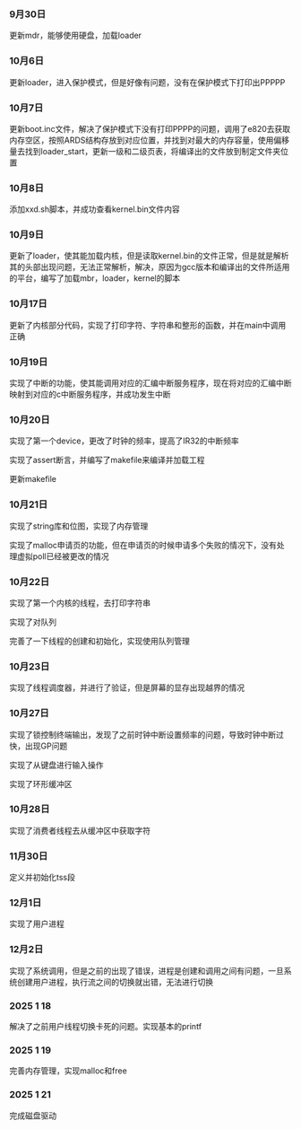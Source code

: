 ### 9月30日

更新mdr，能够使用硬盘，加载loader

### 10月6日

更新loader，进入保护模式，但是好像有问题，没有在保护模式下打印出PPPPP

### 10月7日

更新boot.inc文件，解决了保护模式下没有打印PPPP的问题，调用了e820去获取内存空区，按照ARDS结构存放到对应位置，并找到对最大的内存容量，使用偏移量去找到loader_start，更新一级和二级页表，将编译出的文件放到制定文件夹位置

### 10月8日

添加xxd.sh脚本，并成功查看kernel.bin文件内容

### 10月9日

更新了loader，使其能加载内核，但是读取kernel.bin的文件正常，但是就是解析其的头部出现问题，无法正常解析，解决，原因为gcc版本和编译出的文件所适用的平台，编写了加载mbr，loader，kernel的脚本

### 10月17日

更新了内核部分代码，实现了打印字符、字符串和整形的函数，并在main中调用正确

### 10月19日

实现了中断的功能，使其能调用对应的汇编中断服务程序，现在将对应的汇编中断映射到对应的c中断服务程序，并成功发生中断

### 10月20日

实现了第一个device，更改了时钟的频率，提高了IR32的中断频率

实现了assert断言，并编写了makefile来编译并加载工程

更新makefile

### 10月21日

实现了string库和位图，实现了内存管理

实现了malloc申请页的功能，但在申请页的时候申请多个失败的情况下，没有处理虚拟poll已经被更改的情况

### 10月22日

实现了第一个内核的线程，去打印字符串

实现了对队列

完善了一下线程的创建和初始化，实现使用队列管理

### 10月23日

实现了线程调度器，并进行了验证，但是屏幕的显存出现越界的情况

### 10月27日

实现了锁控制终端输出，发现了之前时钟中断设置频率的问题，导致时钟中断过快，出现GP问题

实现了从键盘进行输入操作

实现了环形缓冲区

### 10月28日

实现了消费者线程去从缓冲区中获取字符

### 11月30日

定义并初始化tss段

### 12月1日

实现了用户进程

### 12月2日

实现了系统调用，但是之前的出现了错误，进程是创建和调用之间有问题，一旦系统创建用户进程，执行流之间的切换就出错，无法进行切换

### 2025 1 18

解决了之前用户线程切换卡死的问题。实现基本的printf

### 2025  1 19

完善内存管理，实现malloc和free

### 2025 1 21 

完成磁盘驱动
